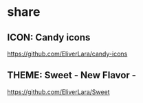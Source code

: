 # share

## ICON: Candy icons
https://github.com/EliverLara/candy-icons

## THEME: Sweet - New Flavor -
https://github.com/EliverLara/Sweet
